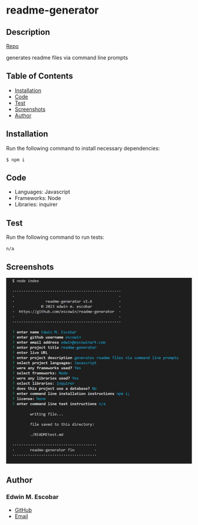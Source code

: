 
# readme-generator

## Description
[Repo](https://github.com/escowin/readme-generator)

generates readme files via command line prompts

## Table of Contents
- [Installation](#installation)
- [Code](#code)
- [Test](#test)
- [Screenshots](#screenshots)
- [Author](#author)

## Installation
Run the following command to install necessary dependencies:
```
$ npm i
```

## Code
- Languages: Javascript
- Frameworks: Node
- Libraries: inquirer

## Test
Run the following command to run tests:
```
n/a
```

## Screenshots
![screenshot](./images/readme-generator.jpg)

## Author
###  Edwin M. Escobar
- [GitHub](https://github.com/escowin)
- [Email](mailto:edwin@escowinart.com)
